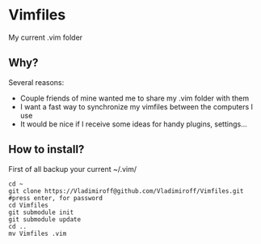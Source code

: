 # Vimfiles

My current .vim folder

## Why?

Several reasons:

* Couple friends of mine wanted me to share my .vim folder with them
* I want a fast way to synchronize my vimfiles between the computers I use
* It would be nice if I receive some ideas for handy plugins, settings...

## How to install?

First of all backup your current ~/.vim/


    cd ~
    git clone https://Vladimiroff@github.com/Vladimiroff/Vimfiles.git #press enter, for password
    cd Vimfiles
    git submodule init
    git submodule update
    cd ..
    mv Vimfiles .vim

